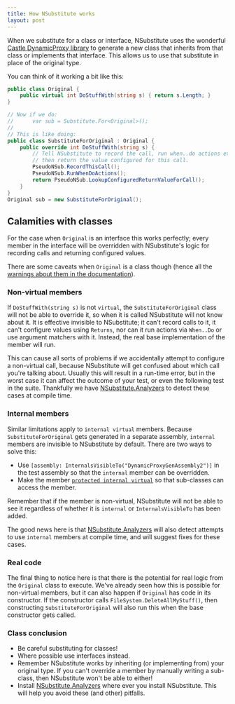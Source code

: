 ```yaml
---
title: How NSubstitute works
layout: post
---
```


When we substitute for a class or interface, NSubstitute uses the wonderful [Castle DynamicProxy library](https://github.com/castleproject/Core) to generate a new class that inherits from that class or implements that interface. This allows us to use that substitute in place of the original type.

You can think of it working a bit like this:

<!--
```requiredcode
public class PseudoNSub {
    public static void RecordThisCall() {}
    public static void RunWhenDoActions() {}
    public static int LookupConfiguredReturnValueForCall() { return 42; }
}
```
-->

```csharp
public class Original {
    public virtual int DoStuffWith(string s) { return s.Length; }
}

// Now if we do:
//      var sub = Substitute.For<Original>();
//
// This is like doing:
public class SubstituteForOriginal : Original {
    public override int DoStuffWith(string s) {
        // Tell NSubstitute to record the call, run when..do actions etc,
        // then return the value configured for this call.
        PseudoNSub.RecordThisCall();
        PseudoNSub.RunWhenDoActions();
        return PseudoNSub.LookupConfiguredReturnValueForCall();
    }
}
Original sub = new SubstituteForOriginal();
```

## Calamities with classes

For the case when `Original` is an interface this works perfectly; every member in the interface will be overridden with NSubstitute's logic for recording calls and returning configured values.

There are some caveats when `Original` is a class though (hence all the [warnings about them in the documentation](creating-a-substitute/substituting-infrequently-and-carefully-for-classes)).

### Non-virtual members

If `DoStuffWith(string s)` is not `virtual`, the `SubstituteForOriginal` class will not be able to override it, so when it is called NSubstitute will not know about it. It is effective invisible to NSubstitute; it can't record calls to it, it can't configure values using `Returns`, nor can it run actions via `When..Do` or use argument matchers with it. Instead, the real base implementation of the member will run.

This can cause all sorts of problems if we accidentally attempt to configure a non-virtual call, because NSubstitute will get confused about which call you're talking about. Usually this will result in a run-time error, but in the worst case it can affect the outcome of your test, or even the following test in the suite. Thankfully we have [NSubstitute.Analyzers](nsubstitute-analyzers) to detect these cases at compile time.

### Internal members

Similar limitations apply to `internal virtual` members. Because `SubstituteForOriginal` gets generated in a separate assembly, `internal` members are invisible to NSubstitute by default. There are two ways to solve this:

* Use `[assembly: InternalsVisibleTo("DynamicProxyGenAssembly2")]` in the test assembly so that the `internal` member can be overridden.
* Make the member [`protected internal virtual`](https://docs.microsoft.com/en-us/dotnet/csharp/language-reference/keywords/protected-internal) so that sub-classes can access the member.

Remember that if the member is non-virtual, NSubstitute will not be able to see it regardless of whether it is `internal` or `InternalsVisibleTo` has been added.

The good news here is that [NSubstitute.Analyzers](nsubstitute-analyzers) will also detect attempts to use `internal` members at compile time, and will suggest fixes for these cases.

### Real code

The final thing to notice here is that there is the potential for real logic from the `Original` class to execute. We've already seen how this is possible for non-virtual members, but it can also happen if `Original` has code in its constructor. If the constructor calls `FileSystem.DeleteAllMyStuff()`, then constructing `SubstituteForOriginal` will also run this when the base constructor gets called.

### Class conclusion

* Be careful substituting for classes!
* Where possible use interfaces instead.
* Remember NSubstitute works by inheriting (or implementing from) your original type. If you can't override a member by manually writing a sub-class, then NSubstitute won't be able to either!
* Install [NSubstitute.Analyzers](nsubstitute-analyzers) where ever you install NSubstitute. This will help you avoid these (and other) pitfalls.


